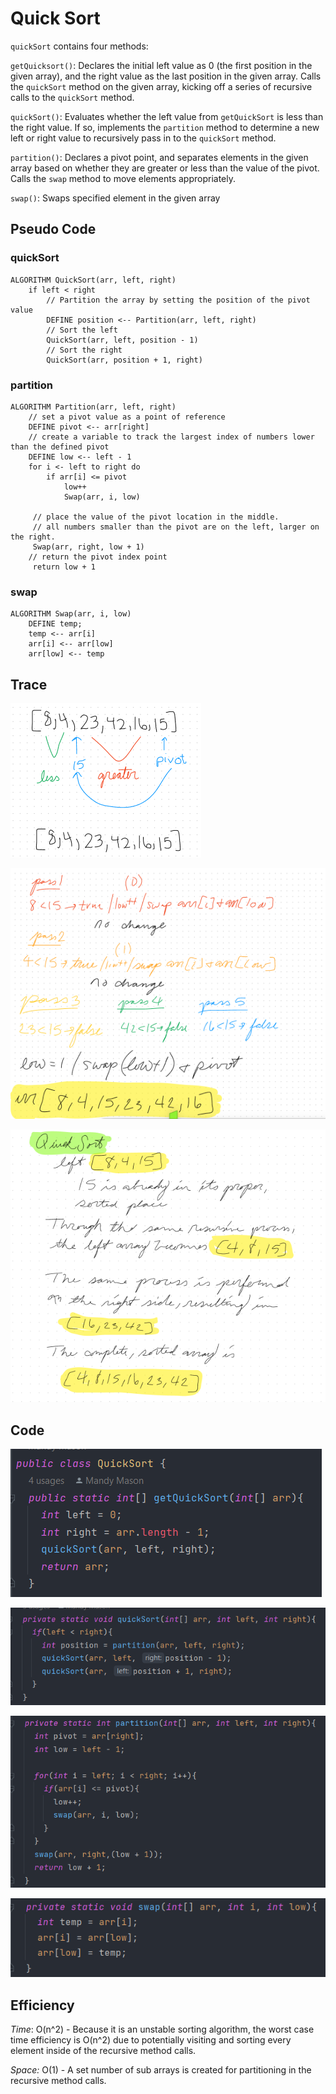 # Quick Sort

`quickSort` contains four methods:

`getQuicksort()`: Declares the initial left value as 0 (the first position in the
given array), and the right value as the last position in the given array. Calls
the `quickSort` method on the given array, kicking off a series of recursive
calls to the `quickSort` method.

`quickSort()`: Evaluates whether the left value from `getQuickSort` is less than
the right value. If so, implements the `partition` method to determine a new left
or right value to recursively pass in to the `quickSort` method.

`partition()`: Declares a pivot point, and separates elements in the given array
based on whether they are greater or less than the value of the pivot. Calls the
`swap` method to move elements appropriately.

`swap()`: Swaps specified element in the given array

## Pseudo Code

### quickSort

```
ALGORITHM QuickSort(arr, left, right)
    if left < right
        // Partition the array by setting the position of the pivot value
        DEFINE position <-- Partition(arr, left, right)
        // Sort the left
        QuickSort(arr, left, position - 1)
        // Sort the right
        QuickSort(arr, position + 1, right)
```

### partition

```
ALGORITHM Partition(arr, left, right)
    // set a pivot value as a point of reference
    DEFINE pivot <-- arr[right]
    // create a variable to track the largest index of numbers lower than the defined pivot
    DEFINE low <-- left - 1
    for i <- left to right do
        if arr[i] <= pivot
            low++
            Swap(arr, i, low)

     // place the value of the pivot location in the middle.
     // all numbers smaller than the pivot are on the left, larger on the right.
     Swap(arr, right, low + 1)
    // return the pivot index point
     return low + 1
```

### swap

```
ALGORITHM Swap(arr, i, low)
    DEFINE temp;
    temp <-- arr[i]
    arr[i] <-- arr[low]
    arr[low] <-- temp
```

## Trace

![Quicksort 1](quicksort_screenshots/quicksort_ss3.png)

![Quicksort 2](quicksort_screenshots/quicksort_ss2.png)

![Quicksort 3](quicksort_screenshots/quicksort_ss1.png)

## Code

![getQuickSort](quicksort_screenshots/getquicksort_code.png)

![quickSort](quicksort_screenshots/quicksort_code.png)

![partition](quicksort_screenshots/partition_code.png)

![swap](quicksort_screenshots/swap_code.png)

## Efficiency

*Time*: O(n^2) - Because it is an unstable sorting algorithm, the worst case time
efficiency is O(n^2) due to potentially visiting and sorting every element inside
of the recursive method calls.

*Space:* O(1) - A set number of sub arrays is created for partitioning in the
recursive method calls.
